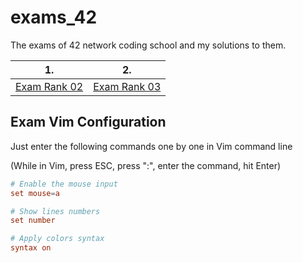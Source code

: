 # exams_42
The exams of 42 network coding school and my solutions to them.

| 1. | 2. |
-----|-----
[Exam Rank 02](https://github.com/Ysoroko/exams_42/tree/master/exam_rank02)| [Exam Rank 03](https://github.com/Ysoroko/exams_42/tree/master/exam_rank03)

## Exam Vim Configuration 

Just enter the following commands one by one in Vim command line 

(While in Vim, press ESC, press ":", enter the command, hit Enter)

```conf
# Enable the mouse input
set mouse=a

# Show lines numbers
set number

# Apply colors syntax
syntax on
```
